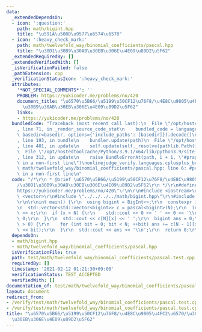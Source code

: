 ```yaml
---
data:
  _extendedDependsOn:
  - icon: ':question:'
    path: math/bigint.hpp
    title: "\u591A\u500D\u9577\u6574\u6570"
  - icon: ':heavy_check_mark:'
    path: math/twelvefold_way/binomial_coefficients/pascal.hpp
    title: "\u30D1\u30B9\u30AB\u30EB\u306E\u4E09\u89D2\u5F62"
  _extendedRequiredBy: []
  _extendedVerifiedWith: []
  _isVerificationFailed: false
  _pathExtension: cpp
  _verificationStatusIcon: ':heavy_check_mark:'
  attributes:
    '*NOT_SPECIAL_COMMENTS*': ''
    PROBLEM: https://yukicoder.me/problems/no/420
    document_title: "\u6570\u5B66/\u5199\u50CF12\u76F8/\u4E8C\u9805\u4FC2\u6570/\u30D1\
      \u30B9\u30AB\u30EB\u306E\u4E09\u89D2\u5F62"
    links:
    - https://yukicoder.me/problems/no/420
  bundledCode: "Traceback (most recent call last):\n  File \"/opt/hostedtoolcache/Python/3.9.1/x64/lib/python3.9/site-packages/onlinejudge_verify/documentation/build.py\"\
    , line 71, in _render_source_code_stat\n    bundled_code = language.bundle(stat.path,\
    \ basedir=basedir, options={'include_paths': [basedir]}).decode()\n  File \"/opt/hostedtoolcache/Python/3.9.1/x64/lib/python3.9/site-packages/onlinejudge_verify/languages/cplusplus.py\"\
    , line 193, in bundle\n    bundler.update(path)\n  File \"/opt/hostedtoolcache/Python/3.9.1/x64/lib/python3.9/site-packages/onlinejudge_verify/languages/cplusplus_bundle.py\"\
    , line 401, in update\n    self.update(self._resolve(pathlib.Path(included), included_from=path))\n\
    \  File \"/opt/hostedtoolcache/Python/3.9.1/x64/lib/python3.9/site-packages/onlinejudge_verify/languages/cplusplus_bundle.py\"\
    , line 312, in update\n    raise BundleErrorAt(path, i + 1, \"#pragma once found\
    \ in a non-first line\")\nonlinejudge_verify.languages.cplusplus_bundle.BundleErrorAt:\
    \ math/twelvefold_way/binomial_coefficients/pascal.hpp: line 6: #pragma once found\
    \ in a non-first line\n"
  code: "/*\r\n * @brief \u6570\u5B66/\u5199\u50CF12\u76F8/\u4E8C\u9805\u4FC2\u6570\
    /\u30D1\u30B9\u30AB\u30EB\u306E\u4E09\u89D2\u5F62\r\n */\r\n#define PROBLEM \"\
    https://yukicoder.me/problems/no/420\"\r\n\r\n#include <iostream>\r\n#include\
    \ <vector>\r\n#include \"../../../../math/bigint.hpp\"\r\n#include \"../../../../math/twelvefold_way/binomial_coefficients/pascal.hpp\"\
    \r\n\r\nint main() {\r\n  using bigint = BigInt<>;\r\n  constexpr int N = 31;\r\
    \n  std::vector<std::vector<bigint>> c = pascal<bigint>(N);\r\n  int x;\r\n  std::cin\
    \ >> x;\r\n  if (x > N) {\r\n    std::cout << 0 << ' ' << 0 << '\\n';\r\n    return\
    \ 0;\r\n  }\r\n  std::cout << c[N][x] << ' ';\r\n  bigint ans = 0;\r\n  if (x\
    \ > 0) {\r\n    for (int bit = 0; bit < N; ++bit) ans += c[N - 1][x - 1] * (1\
    \ << bit);\r\n  }\r\n  std::cout << ans << '\\n';\r\n  return 0;\r\n}\r\n"
  dependsOn:
  - math/bigint.hpp
  - math/twelvefold_way/binomial_coefficients/pascal.hpp
  isVerificationFile: true
  path: test/math/twelvefold_way/binomial_coefficients/pascal.test.cpp
  requiredBy: []
  timestamp: '2021-02-12 01:21:30+09:00'
  verificationStatus: TEST_ACCEPTED
  verifiedWith: []
documentation_of: test/math/twelvefold_way/binomial_coefficients/pascal.test.cpp
layout: document
redirect_from:
- /verify/test/math/twelvefold_way/binomial_coefficients/pascal.test.cpp
- /verify/test/math/twelvefold_way/binomial_coefficients/pascal.test.cpp.html
title: "\u6570\u5B66/\u5199\u50CF12\u76F8/\u4E8C\u9805\u4FC2\u6570/\u30D1\u30B9\u30AB\
  \u30EB\u306E\u4E09\u89D2\u5F62"
---
```

